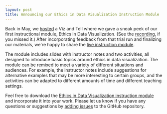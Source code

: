 ```yaml
---
layout: post
title: Announcing our Ethics in Data Visualization Instruction Module
---
```


Back in May, we [hosted](https://visualizingthefuture.github.io/2021/04/23/viz-and-tell-ethics/) a Viz and Tell where we gave a sneak peek of our first instructional module, Ethics in Data Visualization. (See the [recording](https://youtu.be/T3UQLlJCXVU), if you missed it.) After incorporating feedback from that trial run and finalizing our materials, we're happy to share the [live instruction module](https://visualizingthefuture.github.io/ethics-in-data-viz/).

The module includes slides with instructor notes and two activities, all designed to introduce basic topics around ethics in data visualization. The module can be remixed to meet a variety of different situations and audiences. For example, the instructor notes include suggestions for alternative examples that may be more interesting to certain groups, and the activities can be adapted to different amounts of time and different teaching settings. 

Feel free to download the [Ethics in Data Visualization instruction module](https://visualizingthefuture.github.io/ethics-in-data-viz/) and incorporate it into your work. Please let us know if you have any questions or suggestions by [adding issues](https://github.com/visualizingthefuture/ethics-in-data-viz/issues) to the GitHub repository.
